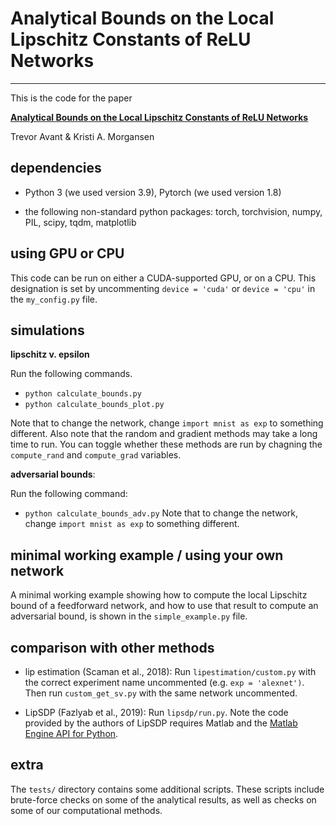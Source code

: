 # Analytical Bounds on the Local Lipschitz Constants of ReLU Networks

---

This is the code for the paper

[**Analytical Bounds on the Local Lipschitz Constants of ReLU Networks**](https://arxiv.org/abs/2104.14672)

Trevor Avant & Kristi A. Morgansen


## dependencies

* Python 3 (we used version 3.9), Pytorch (we used version 1.8)

* the following non-standard python packages: torch, torchvision, numpy, PIL, scipy, tqdm, matplotlib


## using GPU or CPU

This code can be run on either a CUDA-supported GPU, or on a CPU. This designation is set by uncommenting `device = 'cuda'` or `device = 'cpu'` in the `my_config.py` file.


## simulations

**lipschitz v. epsilon**

Run the following commands.
* `python calculate_bounds.py`
* `python calculate_bounds_plot.py`

Note that to change the network, change `import mnist as exp` to something different. Also note that the random and gradient methods may take a long time to run. You can toggle whether these methods are run by chagning the `compute_rand` and `compute_grad` variables.


**adversarial bounds**: 

Run the following command:
* `python calculate_bounds_adv.py`
Note that to change the network, change `import mnist as exp` to something different.


## minimal working example / using your own network

A minimal working example showing how to compute the local Lipschitz bound of a feedforward network, and how to use that result to compute an adversarial bound, is shown in the `simple_example.py` file.


## comparison with other methods

* lip estimation (Scaman et al., 2018): Run `lipestimation/custom.py` with the correct experiment name uncommented (e.g. `exp = 'alexnet')`. Then run `custom_get_sv.py` with the same network uncommented.

* LipSDP (Fazlyab et al., 2019): Run `lipsdp/run.py`. Note the code provided by the authors of LipSDP requires Matlab and the [Matlab Engine API for Python](https://www.mathworks.com/help/matlab/matlab-engine-for-python.html).


## extra

The `tests/` directory contains some additional scripts. These scripts include brute-force checks on some of the analytical results, as well as checks on some of our computational methods.
